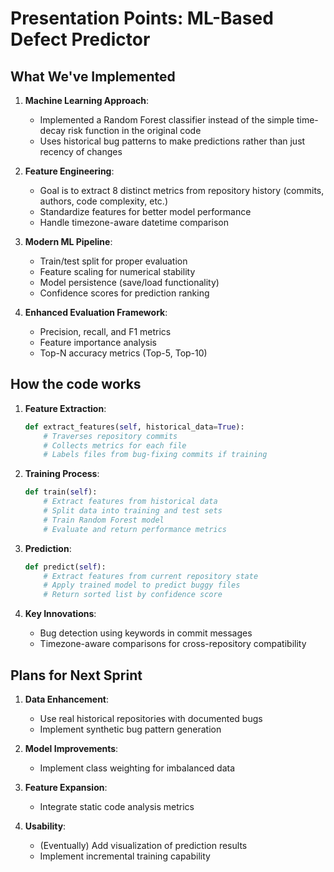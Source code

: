 
# Presentation Points: ML-Based Defect Predictor

## What We've Implemented

1. **Machine Learning Approach**: 
   - Implemented a Random Forest classifier instead of the simple time-decay risk function in the original code
   - Uses historical bug patterns to make predictions rather than just recency of changes

2. **Feature Engineering**:
   - Goal is to extract 8 distinct metrics from repository history (commits, authors, code complexity, etc.)
   - Standardize features for better model performance
   - Handle timezone-aware datetime comparison

3. **Modern ML Pipeline**:
   - Train/test split for proper evaluation
   - Feature scaling for numerical stability
   - Model persistence (save/load functionality)
   - Confidence scores for prediction ranking

4. **Enhanced Evaluation Framework**:
   - Precision, recall, and F1 metrics
   - Feature importance analysis
   - Top-N accuracy metrics (Top-5, Top-10)

## How the code works

1. **Feature Extraction**:
   ```python
   def extract_features(self, historical_data=True):
       # Traverses repository commits
       # Collects metrics for each file
       # Labels files from bug-fixing commits if training
   ```

2. **Training Process**:
   ```python
   def train(self):
       # Extract features from historical data
       # Split data into training and test sets
       # Train Random Forest model
       # Evaluate and return performance metrics
   ```

3. **Prediction**:
   ```python
   def predict(self):
       # Extract features from current repository state
       # Apply trained model to predict buggy files
       # Return sorted list by confidence score
   ```

4. **Key Innovations**:
   - Bug detection using keywords in commit messages
   - Timezone-aware comparisons for cross-repository compatibility

## Plans for Next Sprint

1. **Data Enhancement**:
   - Use real historical repositories with documented bugs
   - Implement synthetic bug pattern generation

2. **Model Improvements**:
   - Implement class weighting for imbalanced data

3. **Feature Expansion**:
   - Integrate static code analysis metrics

4. **Usability**:
   - (Eventually) Add visualization of prediction results
   - Implement incremental training capability

